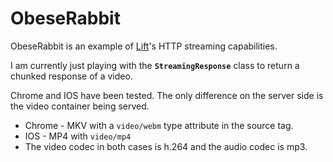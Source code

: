 # ObeseRabbit

ObeseRabbit is an example of [Lift](http://liftweb.net)'s HTTP streaming capabilities.

I am currently just playing with the **`StreamingResponse`** class to return a chunked response of a video.

Chrome and IOS have been tested. The only difference on the server side is the video container being served.

* Chrome - MKV with a `video/webm` type attribute in the source tag.
* IOS - MP4 with `video/mp4`
* The video codec in both cases is h.264 and the audio codec is mp3.

